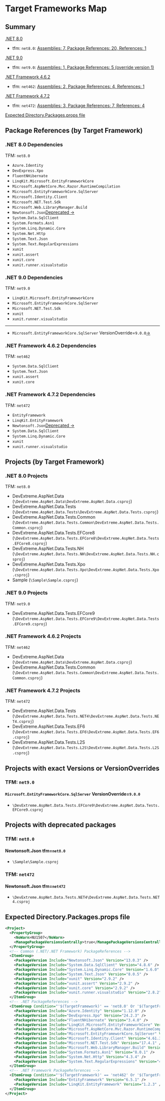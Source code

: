 # Target Frameworks Map

## Summary

[.NET 8.0](#net-80-projects)

- tfm: `net8.0`: [Assemblies: 7, Package References: 20, References: 1](#net-80-dependencies)

[.NET 9.0](#net-90-projects)

- tfm: `net9.0`: [Assemblies: 1, Package References: 5 (override version 1)](#net-90-dependencies)

[.NET Framework 4.6.2](#net-framework-462-projects)

- tfm: `net462`: [Assemblies: 2, Package References: 4, References: 1](#net-framework-462-dependencies)

[.NET Framework 4.7.2](#net-framework-472-projects)

- tfm: `net472`: [Assemblies: 3, Package References: 7, References: 4](#net-framework-472-dependencies)

[Expected Directory.Packages.props file](expected-directorypackagesprops-file)

## Package References (by Target Framework)

### .NET 8.0 Dependencies

TFM: `net8.0`

- `Azure.Identity`
- `DevExpress.Xpo`
- `FluentNHibernate`
- `LinqKit.Microsoft.EntityFrameworkCore`
- `Microsoft.AspNetCore.Mvc.Razor.RuntimeCompilation`
- `Microsoft.EntityFrameworkCore.SqlServer`
- `Microsoft.Identity.Client`
- `Microsoft.NET.Test.Sdk`
- `Microsoft.Web.LibraryManager.Build`
- `Newtonsoft.Json`[Deprecated ->](#newtonsoftjson-tfmnet80)
- `System.Data.SqlClient`
- `System.Formats.Asn1`
- `System.Linq.Dynamic.Core`
- `System.Net.Http`
- `System.Text.Json`
- `System.Text.RegularExpressions`
- `xunit`
- `xunit.assert`
- `xunit.core`
- `xunit.runner.visualstudio`

### .NET 9.0 Dependencies

TFM: `net9.0`

- `LinqKit.Microsoft.EntityFrameworkCore`
- `Microsoft.EntityFrameworkCore.SqlServer`
- `Microsoft.NET.Test.Sdk`
- `xunit`
- `xunit.runner.visualstudio`
---
- `Microsoft.EntityFrameworkCore.SqlServer` VersionOverride=`9.0.0`[->](#microsoftentityframeworkcoresqlserver-versionoverride900)

### .NET Framework 4.6.2 Dependencies

TFM: `net462`

- `System.Data.SqlClient`
- `System.Text.Json`
- `xunit.assert`
- `xunit.core`

### .NET Framework 4.7.2 Dependencies

TFM: `net472`

- `EntityFramework`
- `LinqKit.EntityFramework`
- `Newtonsoft.Json`[Deprecated ->](#newtonsoftjson-tfmnet472)
- `System.Data.SqlClient`
- `System.Linq.Dynamic.Core`
- `xunit`
- `xunit.runner.visualstudio`

## Projects (by Target Framework)

### .NET 8.0 Projects

TFM: `net8.0`

- DevExtreme.AspNet.Data (`\DevExtreme.AspNet.Data\DevExtreme.AspNet.Data.csproj`)
- DevExtreme.AspNet.Data.Tests (`\DevExtreme.AspNet.Data.Tests\DevExtreme.AspNet.Data.Tests.csproj`)
- DevExtreme.AspNet.Data.Tests.Common (`\DevExtreme.AspNet.Data.Tests.Common\DevExtreme.AspNet.Data.Tests.Common.csproj`)
- DevExtreme.AspNet.Data.Tests.EFCore8 (`\DevExtreme.AspNet.Data.Tests.EFCore8\DevExtreme.AspNet.Data.Tests.EFCore8.csproj`)
- DevExtreme.AspNet.Data.Tests.NH (`\DevExtreme.AspNet.Data.Tests.NH\DevExtreme.AspNet.Data.Tests.NH.csproj`)
- DevExtreme.AspNet.Data.Tests.Xpo (`\DevExtreme.AspNet.Data.Tests.Xpo\DevExtreme.AspNet.Data.Tests.Xpo.csproj`)
- Sample (`\Sample\Sample.csproj`)

### .NET 9.0 Projects

TFM: `net9.0`

- DevExtreme.AspNet.Data.Tests.EFCore9 (`\DevExtreme.AspNet.Data.Tests.EFCore9\DevExtreme.AspNet.Data.Tests.EFCore9.csproj`)

### .NET Framework 4.6.2 Projects

TFM: `net462`

- DevExtreme.AspNet.Data (`\DevExtreme.AspNet.Data\DevExtreme.AspNet.Data.csproj`)
- DevExtreme.AspNet.Data.Tests.Common (`\DevExtreme.AspNet.Data.Tests.Common\DevExtreme.AspNet.Data.Tests.Common.csproj`)

### .NET Framework 4.7.2 Projects

TFM: `net472`

- DevExtreme.AspNet.Data.Tests (`\DevExtreme.AspNet.Data.Tests.NET4\DevExtreme.AspNet.Data.Tests.NET4.csproj`)
- DevExtreme.AspNet.Data.Tests.EF6 (`\DevExtreme.AspNet.Data.Tests.EF6\DevExtreme.AspNet.Data.Tests.EF6.csproj`)
- DevExtreme.AspNet.Data.Tests.L2S (`\DevExtreme.AspNet.Data.Tests.L2S\DevExtreme.AspNet.Data.Tests.L2S.csproj`)

## Projects with exact Versions or VersionOverrides

### TFM: `net9.0`

#### `Microsoft.EntityFrameworkCore.SqlServer` VersionOverride=`9.0.0`
- `\DevExtreme.AspNet.Data.Tests.EFCore9\DevExtreme.AspNet.Data.Tests.EFCore9.csproj`

## Projects with deprecated packages

### TFM: `net8.0`

#### Newtonsoft.Json tfm=`net8.0`
- `\Sample\Sample.csproj`

### TFM: `net472`

#### Newtonsoft.Json tfm=`net472`
- `\DevExtreme.AspNet.Data.Tests.NET4\DevExtreme.AspNet.Data.Tests.NET4.csproj`

## Expected Directory.Packages.props file

```xml
<Project>
  <PropertyGroup>
    <NoWarn>NU1507</NoWarn>
    <ManagePackageVersionsCentrally>true</ManagePackageVersionsCentrally>
  </PropertyGroup>
  <!-- Common (.NET/.NET Framework) PackageReferences -->
  <ItemGroup>
    <PackageVersion Include="Newtonsoft.Json" Version="13.0.3" />
    <PackageVersion Include="System.Data.SqlClient" Version="4.8.6" />
    <PackageVersion Include="System.Linq.Dynamic.Core" Version="1.6.0" />
    <PackageVersion Include="System.Text.Json" Version="8.0.5" />
    <PackageVersion Include="xunit" Version="2.9.2" />
    <PackageVersion Include="xunit.assert" Version="2.9.2" />
    <PackageVersion Include="xunit.core" Version="2.9.2" />
    <PackageVersion Include="xunit.runner.visualstudio" Version="2.8.2" />
  </ItemGroup>
  <!-- .NET PackageReferences -->
  <ItemGroup Condition="'$(TargetFramework)' == 'net8.0' Or '$(TargetFramework)' == 'net9.0'">
    <PackageVersion Include="Azure.Identity" Version="1.12.0" />
    <PackageVersion Include="DevExpress.Xpo" Version="24.2.3" />
    <PackageVersion Include="FluentNHibernate" Version="3.4.0" />
    <PackageVersion Include="LinqKit.Microsoft.EntityFrameworkCore" Version="6.1.3" />
    <PackageVersion Include="Microsoft.AspNetCore.Mvc.Razor.RuntimeCompilation" Version="8.0.11" />
    <PackageVersion Include="Microsoft.EntityFrameworkCore.SqlServer" Version="8.0.11" />
    <PackageVersion Include="Microsoft.Identity.Client" Version="4.61.3" />
    <PackageVersion Include="Microsoft.NET.Test.Sdk" Version="17.4.1" />
    <PackageVersion Include="Microsoft.Web.LibraryManager.Build" Version="2.1.175" />
    <PackageVersion Include="System.Formats.Asn1" Version="8.0.1" />
    <PackageVersion Include="System.Net.Http" Version="4.3.4" />
    <PackageVersion Include="System.Text.RegularExpressions" Version="4.3.1" />
  </ItemGroup>
  <!-- .NET Framework PackageReferences -->
  <ItemGroup Condition="'$(TargetFramework)' == 'net462' Or '$(TargetFramework)' == 'net472'">
    <PackageVersion Include="EntityFramework" Version="6.5.1" />
    <PackageVersion Include="LinqKit.EntityFramework" Version="1.2.3" />
  </ItemGroup>
</Project>

```

